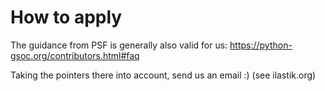 # How to apply

The guidance from PSF is generally also valid for us: https://python-gsoc.org/contributors.html#faq

Taking the pointers there into account, send us an email :) (see ilastik.org)
